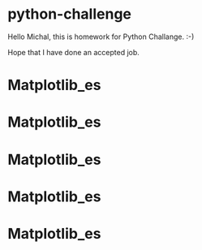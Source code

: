 # python-challenge


Hello Michal, this is homework for Python Challange. :-)

Hope that I have done an accepted job.
# Matplotlib_es
# Matplotlib_es
# Matplotlib_es
# Matplotlib_es
# Matplotlib_es
